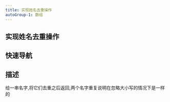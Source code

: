 ```yaml
---
title: 实现姓名去重操作
autoGroup-1: 数组
---
```


## 实现姓名去重操作

## 快速导航

<TOC />

## 描述

给一串名字,将它们去重之后返回,两个名字重复说明在忽略大小写的情况下是一样的



